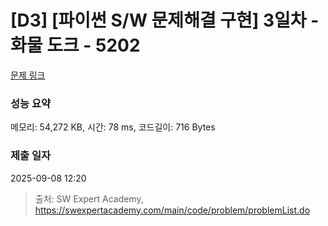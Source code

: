 # [D3] [파이썬 S/W 문제해결 구현] 3일차 - 화물 도크 - 5202 

[문제 링크](https://swexpertacademy.com/main/code/problem/problemDetail.do?contestProbId=AWT-K6DaceYDFAVT) 

### 성능 요약

메모리: 54,272 KB, 시간: 78 ms, 코드길이: 716 Bytes

### 제출 일자

2025-09-08 12:20



> 출처: SW Expert Academy, https://swexpertacademy.com/main/code/problem/problemList.do